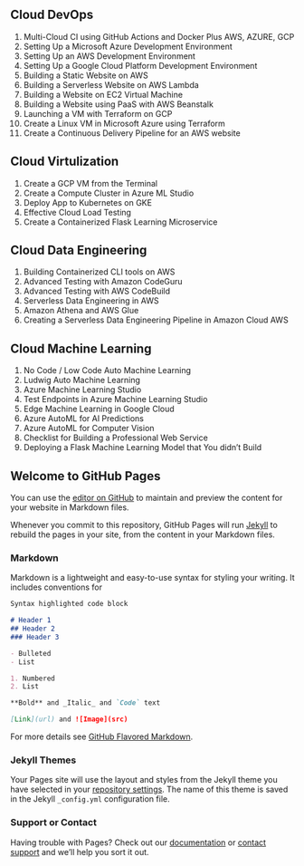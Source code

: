 ## Cloud DevOps

1.	Multi-Cloud CI using GitHub Actions and Docker Plus AWS, AZURE, GCP
2.	Setting Up a Microsoft Azure Development Environment 
3.	Setting Up an AWS Development Environment
4.	Setting Up a Google Cloud Platform Development Environment 
5.	Building a Static Website on AWS 
6.	Building a Serverless Website on AWS Lambda
7.	Building a Website on EC2 Virtual Machine
8.	Building a Website using PaaS with AWS Beanstalk 
9.	Launching a VM with Terraform on GCP 
10.	Create a Linux VM in Microsoft Azure using Terraform
11.	Create a Continuous Delivery Pipeline for an AWS website 

## Cloud Virtulization 

1.	Create a GCP VM from the Terminal
2.	Create a Compute Cluster in Azure ML Studio
3.	Deploy App to Kubernetes on GKE 
4.	Effective Cloud Load Testing 
5.	Create a Containerized Flask Learning Microservice 

## Cloud Data Engineering 

1)	Building Containerized CLI tools on AWS 
2)	Advanced Testing with Amazon CodeGuru 
3)	Advanced Testing with AWS CodeBuild 
4)	Serverless Data Engineering in AWS
5)	Amazon Athena and AWS Glue
6)	Creating a Serverless Data Engineering Pipeline in Amazon Cloud AWS

## Cloud Machine Learning 

1)	No Code / Low Code Auto Machine Learning
2)	Ludwig Auto Machine Learning
3)	Azure Machine Learning Studio
4)	Test Endpoints in Azure Machine Learning Studio
5)	Edge Machine Learning in Google Cloud
6)	Azure AutoML for AI Predictions 
7)	Azure AutoML for Computer Vision 
8)	Checklist for Building a Professional Web Service 
9)	Deploying a Flask Machine Learning Model that You didn’t Build 













## Welcome to GitHub Pages

You can use the [editor on GitHub](https://github.com/dewitt4/Cloud-Architect-Project-Portfolio/edit/gh-pages/index.md) to maintain and preview the content for your website in Markdown files.

Whenever you commit to this repository, GitHub Pages will run [Jekyll](https://jekyllrb.com/) to rebuild the pages in your site, from the content in your Markdown files.

### Markdown

Markdown is a lightweight and easy-to-use syntax for styling your writing. It includes conventions for

```markdown
Syntax highlighted code block

# Header 1
## Header 2
### Header 3

- Bulleted
- List

1. Numbered
2. List

**Bold** and _Italic_ and `Code` text

[Link](url) and ![Image](src)
```

For more details see [GitHub Flavored Markdown](https://guides.github.com/features/mastering-markdown/).

### Jekyll Themes

Your Pages site will use the layout and styles from the Jekyll theme you have selected in your [repository settings](https://github.com/dewitt4/Cloud-Architect-Project-Portfolio/settings/pages). The name of this theme is saved in the Jekyll `_config.yml` configuration file.

### Support or Contact

Having trouble with Pages? Check out our [documentation](https://docs.github.com/categories/github-pages-basics/) or [contact support](https://support.github.com/contact) and we’ll help you sort it out.
